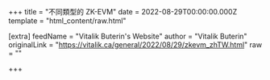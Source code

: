 
+++
title = "不同類型的 ZK-EVM"
date = 2022-08-29T00:00:00.000Z
template = "html_content/raw.html"

[extra]
feedName = "Vitalik Buterin's Website"
author = "Vitalik Buterin"
originalLink = "https://vitalik.ca/general/2022/08/29/zkevm_zhTW.html"
raw = ""

+++

